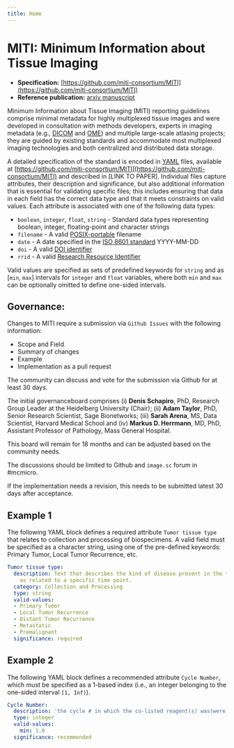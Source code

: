 ```yaml
---
title: Home
---
```


# MITI: Minimum Information about Tissue Imaging

* **Specification:** [https://github.com/miti-consortium/MITI](https://github.com/miti-consortium/MITI)
* **Reference publication:** [arxiv manuscript](https://arxiv.org/abs/2108.09499)

Minimum Information about Tissue Imaging (MITI) reporting guidelines comprise minimal metadata for highly multiplexed tissue images and were developed in consultation with methods developers, experts in imaging metadata (e.g., [DICOM](https://www.dicomstandard.org/) and [OME](https://www.openmicroscopy.org/)) and multiple large-scale atlasing projects; they are guided by existing standards and accommodate most multiplexed imaging technologies and both centralized and distributed data storage.

A detailed specification of the standard is encoded in [YAML](https://yaml.org/) files, available at [https://github.com/miti-consortium/MITI](https://github.com/miti-consortium/MITI) and described in [LINK TO PAPER]. Individual files capture attributes, their description and significance, but also additional information that is essential for validating specific files; this includes ensuring that data in each field has the correct data type and that it meets constraints on valid values. Each attribute is associated with one of the following data types:

* `boolean`, `integer`, `float`, `string` - Standard data types representing boolean, integer, floating-point and character strings
* `filename` - A valid [POSIX-portable](https://www.ibm.com/docs/en/zos/2.2.0?topic=locales-posix-portable-file-name-character-set) filename
* `date` - A date specified in the [ISO 8601 standard](https://www.iso.org/iso-8601-date-and-time-format.html) YYYY-MM-DD
* `doi` - A valid [DOI identifier](https://www.doi.org/)
* `rrid` - A valid [Research Resource Identifier](https://scicrunch.org/resources)

Valid values are specified as sets of predefined keywords for `string` and as [`min`, `max`] intervals for `integer` and `float` variables, where both `min` and `max` can be optionally omitted to define one-sided intervals.

## Governance:
Changes to MITI require a submission via `Github Issues` with the following information:

* Scope and Field
* Summary of changes
* Example
* Implementation as a pull request

The community can discuss and vote for the submission via Github for at least 30 days.

The initial governanceboard comprises (i)  **Denis Schapiro**, PhD, Research Group Leader at the Heidelberg University (Chair); (ii) **Adam Taylor**, PhD, Senior Research Scientist, Sage Bionetworks; (iii) **Sarah Arena**, MS, Data Scientist, Harvard Medical School and (iv)  **Markus D. Herrmann**, MD, PhD, Assistant Professor of Pathology, Mass General Hospital.

This board will remain for 18 months and can be adjusted based on the community needs.

The discussions should be limited to Github and `image.sc` forum in #mcmicro.

If the implementation needs a revision, this needs to be submitted latest 30 days after acceptance.


## Example 1

The following YAML block defines a required attribute `Tumor tissue type` that relates to collection and processing of biospecimens. A valid field must be specified as a character string, using one of the pre-defined keywords: Primary Tumor, Local Tumor Recurrence, etc.

``` yaml
Tumor tissue type:
  description: Text that describes the kind of disease present in the tumor specimen
    as related to a specific time point.
  category: Collection and Processing
  type: string
  valid-values:
  - Primary Tumor
  - Local Tumor Recurrence
  - Distant Tumor Recurrence
  - Metastatic
  - Premalignant
  significance: required
```

## Example 2

The following YAML block defines a recommended attribute `Cycle Number`, which must be specified as a 1-based index (i.e., an integer belonging to the one-sided interval `[1, Inf)`).

``` yaml
Cycle Number:
  description: 'the cycle # in which the co-listed reagent(s) was(were) used'
  type: integer
  valid-values:
    min: 1.0
  significance: recommended
```
